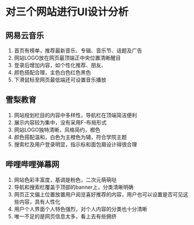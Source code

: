 # 对三个网站进行UI设计分析
## 网易云音乐
1. 首页有榜单，推荐最新音乐、专辑、音乐节、话题及广告
2. 网站LOGO放在网页最顶端正中央位置清晰醒目
3. 登录后增加内容，如个性化推荐、朋友、
4. 颜色搭配合理，主色白色红色黑色
5. 下滑鼠标至网页最低端还可设置音乐播放

## 雪梨教育
1. 网站规划栏目的内容中多样性，导航栏在顶端简洁便利
2. 展示内容较为集中，没有采用F-布局形式
3. 网站LOGO独特清晰，风格简约，橙色
4. 颜色搭配温和，白色为主橙色为辅，符合学院主题
5. 搜索栏及用户登录明显，指示标和面包屑设计得很合理


## 哔哩哔哩弹幕网
1. 网站色彩丰富度，基调是粉色，二次元萌萌哒
2. 导航和搜索栏覆盖于顶部的banner上，分类清晰明确
3. 网页正文偏上位置放置用户阅览喜好推荐的内容，用户也可以设置是否可见这些内容，具有人性化
4. 用户个人界面个人特色强烈，对个人内容的分类也十分清晰
5. 唯一不足的是网页信息太多，看上去有些拥挤
